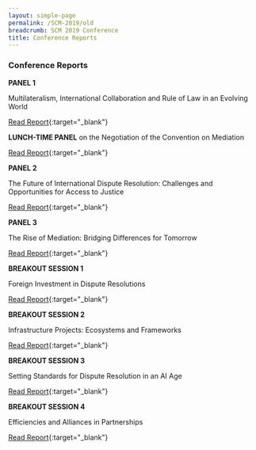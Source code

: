 ```yaml
---
layout: simple-page
permalink: /SCM-2019/old
breadcrumb: SCM 2019 Conference
title: Conference Reports
---
```


### **Conference Reports**

**PANEL 1**

Multilateralism, International Collaboration and Rule of Law in an Evolving World

[Read Report](../pdf/1-Report-Panel-1.pdf){:target="_blank"}

**LUNCH-TIME PANEL**
on the Negotiation of the Convention on Mediation

[Read Report](../pdf/2-Report-Lunch-time-Panel.pdf){:target="_blank"}

**PANEL 2**

The Future of International Dispute Resolution: Challenges and Opportunities for Access to Justice

[Read Report](../pdf/3-Report-Panel-2.pdf){:target="_blank"}

**PANEL 3**

The Rise of Mediation: Bridging Differences for Tomorrow

[Read Report](../pdf/4-Report-Panel-3.pdf){:target="_blank"}

**BREAKOUT SESSION 1**

Foreign Investment in Dispute Resolutions

[Read Report](../pdf/5-Report-Breakout-Session-1.pdf){:target="_blank"}

**BREAKOUT SESSION 2**

Infrastructure Projects: Ecosystems and Frameworks

[Read Report](../pdf/6-Report-Breakout-Session-2.pdf){:target="_blank"}

**BREAKOUT SESSION 3**

Setting Standards for Dispute Resolution in an AI Age

[Read Report](../pdf/7-Report-Breakout-Session-3.pdf){:target="_blank"}

**BREAKOUT SESSION 4**

Efficiencies and Alliances in Partnerships

[Read Report](../pdf/8-Report-Breakout-Session-4.pdf){:target="_blank"}


